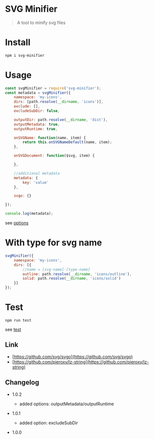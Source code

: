 # SVG Minifier
> A tool to minify svg files

# Install
```sh
npm i svg-minifier
```

# Usage
```js
const svgMinifier = require('svg-minifier');
const metadata = svgMinifier({
    namespace: 'my-icons',
    dirs: [path.resolve(__dirname, 'icons')],
    exclude: [],
    excludeSubDir: false,

    outputDir: path.resolve(__dirname, 'dist'),
    outputMetadata: true,
    outputRuntime: true,

    onSVGName: function(name, item) {
        return this.onSVGNameDefault(name, item);
    },

    onSVGDocument: function($svg, item) {

    },

    //additional metadata
    metadata: {
        key: 'value'
    },

    svgo: {}

});

console.log(metadata);

```
see [options](lib/options.js)
# With type for svg name
```js
svgMinifier({
    namespace: 'my-icons',
    dirs: [{
        //name = [svg-name]-[type-name]
        outline: path.resolve(__dirname, 'icons/outline'),
        solid: path.resolve(__dirname, 'icons/solid')
    }]
});
```

# Test
```
npm run test
```
see [test](test/test.js)

## Link
* [https://github.com/svg/svgo](https://github.com/svg/svgo)
* [https://github.com/pieroxy/lz-string](https://github.com/pieroxy/lz-string)

## Changelog

* 1.0.2
    - added options: outputMetadata/outputRuntime

* 1.0.1
    - added option: excludeSubDir 

* 1.0.0
